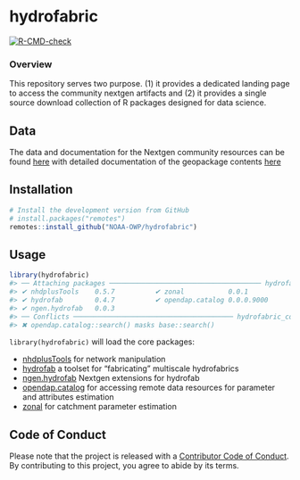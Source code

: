 
<!-- README.md is generated from README.Rmd. Please edit that file -->

# hydrofabric

<!-- badges: start -->

[![R-CMD-check](https://github.com/NOAA-OWP/hydrofabric/workflows/R-CMD-check/badge.svg)](https://github.com/NOAA-OWP/hydrofabric/actions)
<!-- badges: end -->

### Overview

This repository serves two purpose. (1) it provides a dedicated landing
page to access the community nextgen artifacts and (2) it provides a
single source download collection of R packages designed for data
science.

## Data

The data and documentation for the Nextgen community resources can be
found [here](https://noaa-owp.github.io/hydrofabric/) with detailed
documentation of the geopackage contents
[here](https://noaa-owp.github.io/hydrofabric/schema.html)

## Installation

``` r
# Install the development version from GitHub
# install.packages("remotes")
remotes::install_github("NOAA-OWP/hydrofabric")
```

## Usage

``` r
library(hydrofabric)
#> ── Attaching packages ────────────────────────────────────── hydrofabric0.0.3 ──
#> ✔ nhdplusTools    0.5.7          ✔ zonal           0.0.1     
#> ✔ hydrofab        0.4.7          ✔ opendap.catalog 0.0.0.9000
#> ✔ ngen.hydrofab   0.0.3
#> ── Conflicts ──────────────────────────────────────── hydrofabric_conflicts() ──
#> ✖ opendap.catalog::search() masks base::search()
```

`library(hydrofabric)` will load the core packages:

-   [nhdplusTools](https://github.com/usgs-r/nhdplusTools/) for network
    manipulation
-   [hydrofab](https://github.com/mikejohnson51/hydrofab) a toolset for
    “fabricating” multiscale hydrofabrics
-   [ngen.hydrofab](https://github.com/mikejohnson51/ngen.hydrofab)
    Nextgen extensions for hydrofab
-   [opendap.catalog](https://github.com/mikejohnson51/opendap.catalog)
    for accessing remote data resources for parameter and attributes
    estimation
-   [zonal](https://github.com/mikejohnson51/zonal) for catchment
    parameter estimation

## Code of Conduct

Please note that the project is released with a [Contributor Code of
Conduct](). By contributing to this project, you agree to abide by its
terms.
